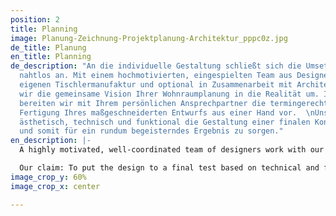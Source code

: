 ```yaml
---
position: 2
title: Planning
image: Planung-Zeichnung-Projektplanung-Architektur_pppc0z.jpg
de_title: Planung
en_title: Planning
de_description: "An die individuelle Gestaltung schließt sich die Umsetzung im Innenausbau
  nahtlos an. Mit einem hochmotivierten, eingespielten Team aus Designern, unserer
  eigenen Tischlermanufaktur und optional in Zusammenarbeit mit Architekten setzten
  wir die gemeinsame Vision Ihrer Wohnraumplanung in die Realität um. In der Planungsphase
  bereiten wir mit Ihrem persönlichen Ansprechpartner die termingerechte und passgenaue
  Fertigung Ihres maßgeschneiderten Entwurfs aus einer Hand vor.  \nUnser Anspruch:
  ästhetisch, technisch und funktional die Gestaltung einer finalen Kontrolle zu unterziehen
  und somit für ein rundum begeisterndes Ergebnis zu sorgen."
en_description: |-
  A highly motivated, well-coordinated team of designers work with our own carpentry manufacturer and in cooperation with architects to realize your vision of your living space as seamlessly as possible. During the planning phase, you will be guided by a personal contact person as we fulfill on-time and precise production.

  Our claim: To put the design to a final test based on technical and functional rigor so that you are thrilled with the result.
image_crop_y: 60%
image_crop_x: center

---
```

